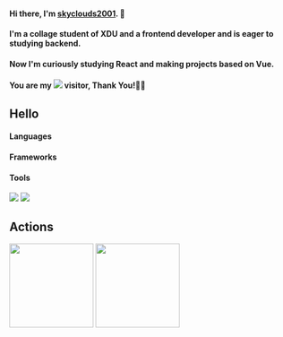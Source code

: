 #### Hi there, I'm [skyclouds2001](https://skyclouds2001.github.io/). 👋

#### I'm a collage student of XDU and a frontend developer and is eager to studying backend.

#### Now I'm curiously studying React and making projects based on Vue.

#### You are my ![](https://profile-counter.glitch.me/skyclouds2001/count.svg) visitor, Thank You!🎉🎉

## Hello

#### Languages

#### Frameworks

#### Tools

![](https://img.shields.io/badge/%E5%86%99%E4%BD%9C%E5%B7%A5%E5%85%B7-WebStorm-blue)
![](https://img.shields.io/badge/%E5%86%99%E4%BD%9C%E5%B7%A5%E5%85%B7-VSCode-blue)

## Actions

<div align="left">
  <img height="150px" src="https://github-readme-stats.vercel.app/api?username=skyclouds2001&count_private=true&theme=graywhite&local=cn&text_color=000&icon_color=000&bg_color=0,ea6161,ffc64d,fffc4d,52fa5a&show_icons=true&line_height=21" />
  <img height="150px" src="https://github-readme-stats.vercel.app/api/top-langs/?username=skyclouds2001&layout=compact&langs_count=5&text_color=000&icon_color=fff&bg_color=0,52fa5a,4dfcff,c64dff&theme=graywhite" />
</div>

